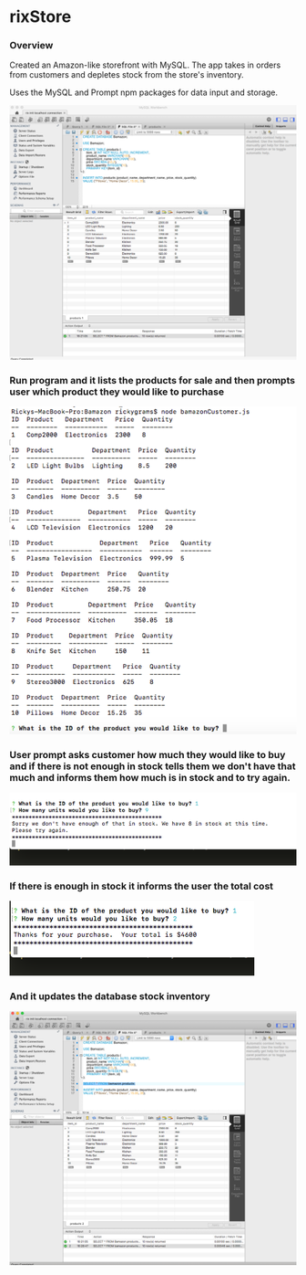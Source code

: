# rixStore

### Overview

Created an Amazon-like storefront with MySQL. The app takes in orders from customers and depletes stock from the store's inventory.

Uses the MySQL and Prompt npm packages for data input and storage.

![Image of MySQL](https://github.com/rixgithub/Bamazon/blob/master/images/Screen%20Shot%202017-04-22%20at%204.24.44%20PM.png)

### Run program and it lists the products for sale and then prompts user which product they would like to purchase

![Image of program](https://github.com/rixgithub/Bamazon/blob/master/images/Screen%20Shot%202017-04-22%20at%204.25.59%20PM.png)

### User prompt asks customer how much they would like to buy and if there is not enough in stock tells them we don't have that much and informs them how much is in stock and to try again.

![Image of program](https://github.com/rixgithub/Bamazon/blob/master/images/Screen%20Shot%202017-04-22%20at%204.27.19%20PM.png)

### If there is enough in stock it informs the user the total cost

![Image of program](https://github.com/rixgithub/Bamazon/blob/master/images/Screen%20Shot%202017-04-22%20at%204.27.50%20PM.png)

### And it updates the database stock inventory

![Image of MySQL](https://github.com/rixgithub/Bamazon/blob/master/images/Screen%20Shot%202017-04-22%20at%204.28.56%20PM.png)

